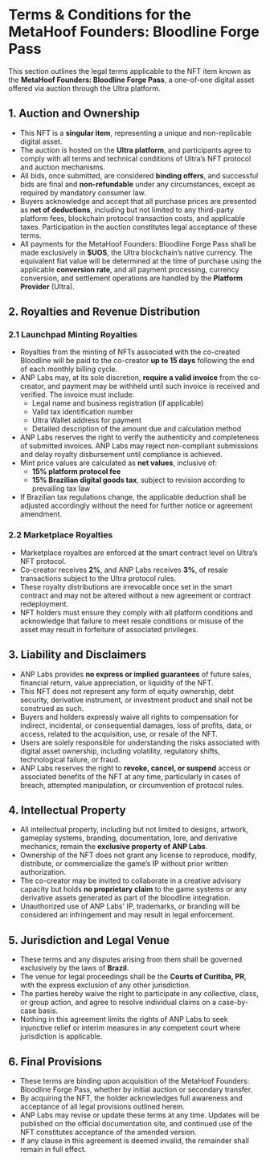 #  Terms & Conditions for the MetaHoof Founders: Bloodline Forge Pass

This section outlines the legal terms applicable to the NFT item known as the **MetaHoof Founders: Bloodline Forge Pass**, a one-of-one digital asset offered via auction through the Ultra platform.

## 1. Auction and Ownership

- This NFT is a **singular item**, representing a unique and non-replicable digital asset.
- The auction is hosted on the **Ultra platform**, and participants agree to comply with all terms and technical conditions of Ultra’s NFT protocol and auction mechanisms.
- All bids, once submitted, are considered **binding offers**, and successful bids are final and **non-refundable** under any circumstances, except as required by mandatory consumer law.
- Buyers acknowledge and accept that all purchase prices are presented as **net of deductions**, including but not limited to any third-party platform fees, blockchain protocol transaction costs, and applicable taxes. Participation in the auction constitutes legal acceptance of these terms.
- All payments for the MetaHoof Founders: Bloodline Forge Pass shall be made exclusively in **$UOS**, the Ultra blockchain’s native currency. The equivalent fiat value will be determined at the time of purchase using the applicable **conversion rate**, and all payment processing, currency conversion, and settlement operations are handled by the **Platform Provider** (Ultra).

## 2. Royalties and Revenue Distribution

### 2.1 Launchpad Minting Royalties

- Royalties from the minting of NFTs associated with the co-created Bloodline will be paid to the co-creator **up to 15 days** following the end of each monthly billing cycle.
- ANP Labs may, at its sole discretion, **require a valid invoice** from the co-creator, and payment may be withheld until such invoice is received and verified. The invoice must include:
  - Legal name and business registration (if applicable)
  - Valid tax identification number
  - Ultra Wallet address for payment
  - Detailed description of the amount due and calculation method
- ANP Labs reserves the right to verify the authenticity and completeness of submitted invoices. ANP Labs may reject non-compliant submissions and delay royalty disbursement until compliance is achieved.
- Mint price values are calculated as **net values**, inclusive of:
  - **15% platform protocol fee**
  - **15% Brazilian digital goods tax**, subject to revision according to prevailing tax law
- If Brazilian tax regulations change, the applicable deduction shall be adjusted accordingly without the need for further notice or agreement amendment.

### 2.2 Marketplace Royalties

- Marketplace royalties are enforced at the smart contract level on Ultra’s NFT protocol.
- Co-creator receives **2%**, and ANP Labs receives **3%**, of resale transactions subject to the Ultra protocol rules.
- These royalty distributions are irrevocable once set in the smart contract and may not be altered without a new agreement or contract redeployment.
- NFT holders must ensure they comply with all platform conditions and acknowledge that failure to meet resale conditions or misuse of the asset may result in forfeiture of associated privileges.

## 3. Liability and Disclaimers

- ANP Labs provides **no express or implied guarantees** of future sales, financial return, value appreciation, or liquidity of the NFT.
- This NFT does not represent any form of equity ownership, debt security, derivative instrument, or investment product and shall not be construed as such.
- Buyers and holders expressly waive all rights to compensation for indirect, incidental, or consequential damages, loss of profits, data, or access, related to the acquisition, use, or resale of the NFT.
- Users are solely responsible for understanding the risks associated with digital asset ownership, including volatility, regulatory shifts, technological failure, or fraud.
- ANP Labs reserves the right to **revoke, cancel, or suspend** access or associated benefits of the NFT at any time, particularly in cases of breach, attempted manipulation, or circumvention of protocol rules.

## 4. Intellectual Property

- All intellectual property, including but not limited to designs, artwork, gameplay systems, branding, documentation, lore, and derivative mechanics, remain the **exclusive property of ANP Labs**.
- Ownership of the NFT does not grant any license to reproduce, modify, distribute, or commercialize the game’s IP without prior written authorization.
- The co-creator may be invited to collaborate in a creative advisory capacity but holds **no proprietary claim** to the game systems or any derivative assets generated as part of the bloodline integration.
- Unauthorized use of ANP Labs' IP, trademarks, or branding will be considered an infringement and may result in legal enforcement.

## 5. Jurisdiction and Legal Venue

- These terms and any disputes arising from them shall be governed exclusively by the laws of **Brazil**.
- The venue for legal proceedings shall be the **Courts of Curitiba, PR**, with the express exclusion of any other jurisdiction.
- The parties hereby waive the right to participate in any collective, class, or group action, and agree to resolve individual claims on a case-by-case basis.
- Nothing in this agreement limits the rights of ANP Labs to seek injunctive relief or interim measures in any competent court where jurisdiction is applicable.

## 6. Final Provisions

- These terms are binding upon acquisition of the MetaHoof Founders: Bloodline Forge Pass, whether by initial auction or secondary transfer.
- By acquiring the NFT, the holder acknowledges full awareness and acceptance of all legal provisions outlined herein.
- ANP Labs may revise or update these terms at any time. Updates will be published on the official documentation site, and continued use of the NFT constitutes acceptance of the amended version.
- If any clause in this agreement is deemed invalid, the remainder shall remain in full effect.
